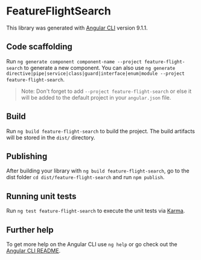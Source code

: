 # FeatureFlightSearch

This library was generated with [Angular CLI](https://github.com/angular/angular-cli) version 9.1.1.

## Code scaffolding

Run `ng generate component component-name --project feature-flight-search` to generate a new component. You can also use `ng generate directive|pipe|service|class|guard|interface|enum|module --project feature-flight-search`.
> Note: Don't forget to add `--project feature-flight-search` or else it will be added to the default project in your `angular.json` file. 

## Build

Run `ng build feature-flight-search` to build the project. The build artifacts will be stored in the `dist/` directory.

## Publishing

After building your library with `ng build feature-flight-search`, go to the dist folder `cd dist/feature-flight-search` and run `npm publish`.

## Running unit tests

Run `ng test feature-flight-search` to execute the unit tests via [Karma](https://karma-runner.github.io).

## Further help

To get more help on the Angular CLI use `ng help` or go check out the [Angular CLI README](https://github.com/angular/angular-cli/blob/master/README.md).
